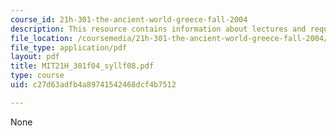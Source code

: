 ```yaml
---
course_id: 21h-301-the-ancient-world-greece-fall-2004
description: This resource contains information about lectures and required textbooks.
file_location: /coursemedia/21h-301-the-ancient-world-greece-fall-2004/c27d63adfb4a89741542468dcf4b7512_MIT21H_301f04_syllf08.pdf
file_type: application/pdf
layout: pdf
title: MIT21H_301f04_syllf08.pdf
type: course
uid: c27d63adfb4a89741542468dcf4b7512

---
```

None